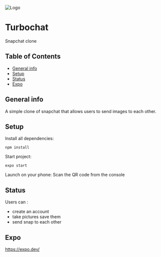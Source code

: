 ![Logo](https://zupimages.net/up/22/21/ppml.png)

# Turbochat
Snapchat clone
## Table of Contents

* [General info](#general-info)
* [Setup](#setup)
* [Status](#status)
* [Expo](#expo)


## General info
A simple clone of snapchat that allows users to send images to each other.


## Setup
Install all dependencies:
```shell
npm install
```
Start project:
``` shell
expo start
```
Launch on your phone:
Scan the QR code from the console

## Status
Users can : 

* create an account
* take pictures save them
* send snap to each other

## Expo
https://expo.dev/

